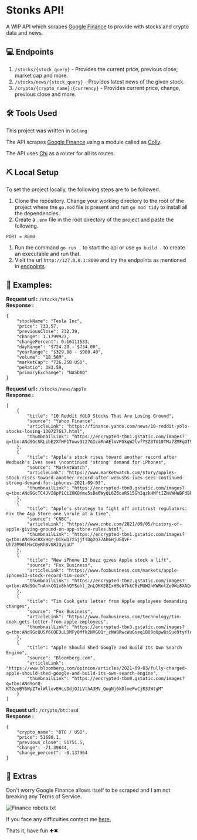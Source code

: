 # Stonks API!

A WIP  API which scrapes [Google Finance](https://finance.google.com) to provide with stocks and crypto data and news.


## 💻 Endpoints
1. `/stocks/{stock_query}` - Provides the current price, previous close, market cap and more.
1. `/stocks/news/{stock_query}` - Provides latest news of the given stock.
1. `/crypto/{crypto_name}:{currency}` - Provides current price, change, previous close and more.

## ️️🛠️ Tools Used

This project was written in `Golang`

The API scrapes [Google Finance](https://finance.google.com) using a module called as [Colly](https://github.com/gocolly/colly). 

The API uses [Chi](https://github.com/go-chi/chi) as a router for all its routes.

## ⛏️  Local Setup

To set the project locally, the following steps are to be followed.
1. Clone the repository. Change your working directory to the root of the project where the `go.mod` file is present and run `go mod tidy` to install all the dependencies.
1. Create a `.env` file in the root directory of the project and paste the following.
```
PORT = 8000
```
1. Run the command `go run .` to start the api or use `go build .` to create an executable and run that.
1. Visit the url `http://127.0.0.1:8000` and try the endpoints as mentioned in [endpoints](#-endpoints).


## 🏁 Examples:

**Request url :** `/stocks/tesla` <br>
**Response :** 
```
{
    "stockName": "Tesla Inc",
    "price": 733.57,
    "previousClose": 732.39,
    "change": 1.1799927,
    "changePercent": 0.16111533,
    "dayRange": "$724.20 - $734.00",
    "yearRange": "$329.88 - $900.40",
    "volume": "18.58M",
    "marketCap": "726.25B USD",
    "peRatio": 383.59,
    "primaryExchange": "NASDAQ"
}
```

**Request url :** `/stocks/news/apple` <br>
**Response :** 
```
[
    {
        "title": "10 Reddit YOLO Stocks That Are Losing Ground",
        "source": "Yahoo Finance",
        "articleLink": "https://finance.yahoo.com/news/10-reddit-yolo-stocks-losing-130727617.html",
        "thumbnailLink": "https://encrypted-tbn1.gstatic.com/images?q=tbn:ANd9GcSRLibE2XfHF1Tnwv3t27GIcmRnAElmVPGkqW2lvfYSZ3TU10TMa7ZMFqOT9jk"
    },
    {
        "title": "Apple's stock rises toward another record after Wedbush's Ives sees \ncontinued 'strong' demand for iPhones",
        "source": "MarketWatch",
        "articleLink": "https://www.marketwatch.com/story/apples-stock-rises-toward-another-record-after-webushs-ives-sees-continued-strong-demand-for-iphones-2021-09-03",
        "thumbnailLink": "https://encrypted-tbn0.gstatic.com/images?q=tbn:ANd9GcTC4JVI8pP1CiZOKOYme5sBe6WyQL6Z6ouRS15GhIqzkHMftIZNVWHWBFdBPr0"
    },
    {
        "title": "Apple's strategy to fight off antitrust regulators: Fix the App Store one \nrule at a time",
        "source": "CNBC",
        "articleLink": "https://www.cnbc.com/2021/09/05/history-of-apple-giving-ground-on-app-store-rules.html",
        "thumbnailLink": "https://encrypted-tbn1.gstatic.com/images?q=tbn:ANd9GcRXx9qr-OikwQ7z5jjfTDg2Q77Ah6HjUGQvF-Uh72M90lMxCOyRhBvSRJ3ysaU"
    },
    {
        "title": "New iPhone 13 buzz gives Apple stock a lift",
        "source": "Fox Business",
        "articleLink": "https://www.foxbusiness.com/markets/apple-iphone13-stock-record-tim-cook",
        "thumbnailLink": "https://encrypted-tbn2.gstatic.com/images?q=tbn:ANd9GcTnAnkCG1x8khQYSoht_2nLOKX28IxHBob7kkC6zMUW2hKWRnlZe9Wi8XAQc5o"
    },
    {
        "title": "Tim Cook gets letter from Apple employees demanding changes",
        "source": "Fox Business",
        "articleLink": "https://www.foxbusiness.com/technology/tim-cook-gets-letter-from-apple-employees",
        "thumbnailLink": "https://encrypted-tbn3.gstatic.com/images?q=tbn:ANd9GcQUSf6COE3uLOMFy0Mfk2NVGQQr_cNW8RwcWuGseq1B09o0pwBsSue9tyYlocI"
    },
    {
        "title": "Apple Should Shed Google and Build Its Own Search Engine",
        "source": "Bloomberg.com",
        "articleLink": "https://www.bloomberg.com/opinion/articles/2021-09-03/fully-charged-apple-should-shed-google-and-build-its-own-search-engine",
        "thumbnailLink": "https://encrypted-tbn0.gstatic.com/images?q=tbn:ANd9GcQ-KT2enBY6WpZ7olWllovEHcsDdjOJLVthA3MV_QogNj6kDlmeFwCjR3JWtgM"
    }
]
```

**Request url :** `/crypto/btc:usd` <br>
**Response :** 
```
{
    "crypto_name": "BTC / USD",
    "price": 51680.1,
    "previous_close": 51751.5,
    "change": -71.39844,
    "change_percent": -0.137964
}
```

## 🧿 Extras

Don't worry Google Finance allows itself to be scraped and I am not breaking any Terms of Service.

![Finance robots.txt](https://milindm.me/cdn/gfinance.png)

If you face any difficulties contact me [here.](https://milindm.me/contact/)

Thats it, have fun ✚✖
